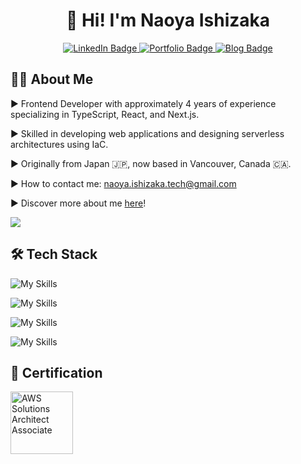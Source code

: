 <div id="header" align="center">
    <h1>👋 Hi! I'm Naoya Ishizaka </h1>
</div>

<div align='center'>
    <a href="https://www.linkedin.com/in/naoya-ishizaka-a1898a292/">
        <img src="https://img.shields.io/badge/LinkedIn-blue?style=for-the-badge&logo=linkedin&logoColor=white" alt="LinkedIn Badge"/>
    </a>
    <a href="https://noah-profile.vercel.app/en">
        <img src="https://img.shields.io/badge/Portfolio-55A4A7?style=for-the-badge" alt="Portfolio Badge"/>
    </a>
    <a href="https://dev.to/noah-00">
        <img src="https://img.shields.io/badge/Blog-4B3263?style=for-the-badge" alt="Blog Badge"/>
    </a>
</div>

## 🧑‍💻 About Me

▶  Frontend Developer with approximately 4 years of experience specializing in TypeScript, React, and Next.js.

▶  Skilled in developing web applications and designing serverless architectures using IaC.

▶  Originally from Japan 🇯🇵, now based in Vancouver, Canada 🇨🇦.

▶  How to contact me: [naoya.ishizaka.tech@gmail.com](mailto:naoya.ishizaka.tech@gmail.com)

▶  Discover more about me [here](https://noah-profile.vercel.app/)!


![](https://github-profile-summary-cards.vercel.app/api/cards/profile-details?username=noah-00&theme=dracula)

## 🛠 Tech Stack

<!-- Language -->
![My Skills](https://skillicons.dev/icons?i=html,css,js,ts,nodejs,py)


<!-- Framework, Library -->
![My Skills](https://skillicons.dev/icons?i=react,nextjs,vue,nuxtjs,express,fastapi,d3,redux,tailwind,vuetify,vitest)

<!-- OS, Infrastructure -->
![My Skills](https://skillicons.dev/icons?i=aws,linux)

<!-- Dev Tool -->
![My Skills](https://skillicons.dev/icons?i=docker,terraform,vscode,git,github,githubactions,graphql)

## 👑 Certification

<a href="https://www.credly.com/badges/a668199b-f4e8-462a-8d2e-f6dbcc4cf826/public_url">
<img class="icon-image" height="100" src="https://user-images.githubusercontent.com/58158037/107533438-48ad8d80-6c02-11eb-9b50-7589e676af34.png" alt="AWS Solutions Architect Associate" />
</a>
